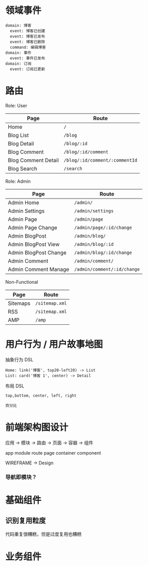 # 领域事件

```
domain: 博客
  event: 博客已创建
  event: 博客已发布
  event: 博客已删除
  command: 编辑博客
domain: 事件
  event: 事件已发布
domain: 订阅
  event: 订阅已更新
```

# 路由

Role: User

| Page         | Route       |
|--------------|-------------|
| Home         | `/`         |
| Blog List    | `/blog`     | 
| Blog Detail  | `/blog/:id` |
| Blog Comment | `/blog/:id/comment` |
| Blog Comment Detail | `/blog/:id/comment/:commentId` |
| Blog Search  | `/search`   |

Role: Admin

| Page                   | Route       |
|------------------------|-------------|
| Admin Home             | `/admin/` |
| Admin Settings         | `/admin/settings` |
| Admin Page             | `/admin/page` |
| Admin Page Change      | `/admin/page/:id/change` |
| Admin BlogPost         | `/admin/blog/` |
| Admin BlogPost View    | `/admin/blog/:id` |
| Admin BlogPost Change  | `/admin/blog/:id/change` |
| Admin Comment          | `/admin/comment/` |
| Admin Comment Manage   | `/admin/comment/:id/change` |

Non-Functional

| Page         | Route          |
|--------------|----------------|
| Sitemaps     | `/sitemap.xml` |
| RSS          | `/sitemap.xml` |
| AMP          | `/amp`         |

# 用户行为  / 用户故事地图

抽象行为 DSL

```
Home: link('博客', top20-left20) -> List
List: card('博客 1', center) -> Detail

``` 

布局 DSL

```
top,bottom, center, left, right

百分比
```

# 前端架构图设计

应用   ->   模块   ->   路由   ->   页面   ->   容器   ->   组件

app       module      route       page     container  component
              
              
WIREFRAME -> Design

       
### 导航即模块？
                       
# 基础组件

## 识别复用粒度

代码重复很糟糕，但是过度复用也糟糕


# 业务组件


